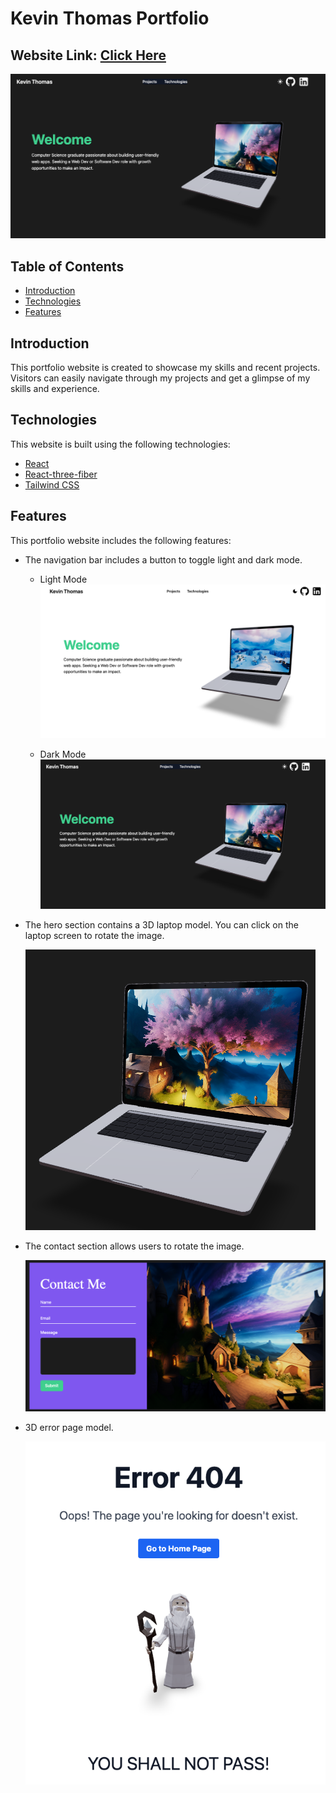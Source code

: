 # Kevin Thomas Portfolio

## Website Link: [Click Here](https://kevinthomas.vercel.app/)

<img src="./public/images/github_readme.png">

## Table of Contents

- [Introduction](#introduction)
- [Technologies](#technologies)
- [Features](#features)

## Introduction

This portfolio website is created to showcase my skills and recent projects. Visitors can easily navigate through my projects and get a glimpse of my skills and experience.

## Technologies

This website is built using the following technologies:

- [React](https://reactjs.org/)
- [React-three-fiber](https://github.com/pmndrs/react-three-fiber)
- [Tailwind CSS](https://tailwindcss.com/)

## Features

This portfolio website includes the following features:

- The navigation bar includes a button to toggle light and dark mode.

  - Light Mode
    <img src="./public/images/github_readme_light.png">

  - Dark Mode
    <img src="./public/images/github_readme.png">
    <br/>

- The hero section contains a 3D laptop model. You can click on the laptop screen to rotate the image.

  <img src="./public/images/github_readme_laptop.png">
  <br/>

- The contact section allows users to rotate the image.

  <img src="./public/images/github_readme_contact.png">
  <br/>

- 3D error page model.

  <img src="./public/images/github_readme_error.png">
